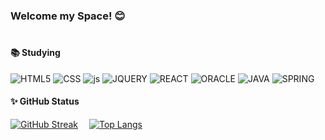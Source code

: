 <!--
**ES1230/ES1230** is a ✨ _special_ ✨ repository because its `README.md` (this file) appears on your GitHub profile.

Here are some ideas to get you started:

- 🔭 I’m currently working on ...
- 🌱 I’m currently learning ...
- 👯 I’m looking to collaborate on ...
- 🤔 I’m looking for help with ...
- 💬 Ask me about ...
- 📫 How to reach me: ...
- 😄 Pronouns: ...
- ⚡ Fun fact: ...

![ES1230's github stats](https://github-readme-stats.vercel.app/api?username=ES1230&show_icons=true&theme=gruvbox)
[![Top Langs](https://github-readme-stats.vercel.app/api/top-langs/?username=ES1230&layout=compact)](https://github.com/anuraghazra/github-readme-stats)

https://github.com/Envoy-VC/awesome-badges

-->

<div align="center"></div>
<h3><strong> Welcome my Space! 😊 </strong></h3> 

#
    
#### 📚 Studying
  
![HTML5](https://img.shields.io/badge/HTML5-E34F26?style=for-the-badge&logo=html5&logoColor=white)
![CSS](https://img.shields.io/badge/CSS-239120?&style=for-the-badge&logo=css3&logoColor=white)
![js](https://img.shields.io/badge/JavaScript-F7DF1E?style=for-the-badge&logo=JavaScript&logoColor=white)
![JQUERY](https://img.shields.io/badge/jQuery-0769AD?style=for-the-badge&logo=jquery&logoColor=white)
![REACT](https://img.shields.io/badge/React-20232A?style=for-the-badge&logo=react&logoColor=61DAFB)
![ORACLE](https://img.shields.io/badge/Oracle-F80000?style=for-the-badge&logo=oracle&logoColor=black)
![JAVA](https://img.shields.io/badge/Java-ED8B00?style=for-the-badge&logo=openjdk&logoColor=white)
![SPRING](https://img.shields.io/badge/Spring-6DB33F?style=for-the-badge&logo=spring&logoColor=white)  

#### ✨ GitHub Status
  
[![GitHub Streak](https://streak-stats.demolab.com?user=ES1230&theme=dark&border_radius=10)](https://git.io/streak-stats) 
﻿[![Top Langs](https://github-readme-stats.vercel.app/api/top-langs/?username=ES1230&langs_count=10&layout=compact&theme=dark)](https://github.com/jogilsang/jogilsang)﻿


